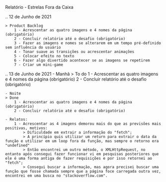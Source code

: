 Relatório - Estrelas Fora da Caixa

.. 12 de Junho de 2021

    > Product Backlog
        1 - Acrescentar as quatro imagens e 4 nomes da página (obrigatório)
        2 - Concluir relatório até o desafio (obrigatório)
        3 - Fazer as imagens e nomes se alterarem em um tempo pré-definido sem influência do usuário
        4 - Tonar suave as transições ou acrescentar animações
        5 - Colocar efeito no texto
        6 - Fazer algo divertido acontecer se as imagens se repetirem
        7 - Criar um mini-game

.. 13 de Junho de 2021
    - Manhã
    > To do
        1 - Acrescentar as quatro imagens e 4 nomes da página (obrigatório)
        2 - Concluir relatório até o desafio (obrigatório)
    
    - Noite
    > Done
        1 - Acrescentar as quatro imagens e 4 nomes da página (obrigatório)
        2 - Concluir relatório até o desafio (obrigatório)

    - Relatos:
        1 - Acrescentar as 4 imagens demorou mais do que as previsões mais positivas, motivos:
            > Dificuldade em extrair a informação do "fetch";
            > A princípio quis utilizar um return para extrair o data da função e utilizar em um loop fora da função, mas sempre o retorno era "undefined"
            > Então encontrei um outro método, o XMLHttpRequest, no entanto após consegui fazer funcionar vi em pesquisas posteriores que ele é uma forma antiga de fazer requisições e por isso retornei ao "fetch";
            > Consegui buscar a informação, mas agora precisei buscar uma função que fosse chamada sempre que a página foce carregada outra vez, encontrei em uma busca no "stackoverflow.com".
            